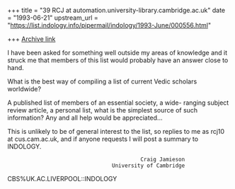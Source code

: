 +++
title = "39 RCJ at automation.university-library.cambridge.ac.uk"
date = "1993-06-21"
upstream_url = "https://list.indology.info/pipermail/indology/1993-June/000556.html"

+++
[Archive link](https://list.indology.info/pipermail/indology/1993-June/000556.html)


I have  been asked  for something  well outside  my areas of
knowledge and  it struck  me that members of this list would
probably have an answer close to hand.

What is  the best  way of  compiling a list of current Vedic
scholars worldwide?

A published list of members of an essential society, a wide-
ranging subject review article, a personal list, what is the
simplest source  of such information? Any and all help would
be appreciated...

This is  unlikely to  be of general interest to the list, so
replies to me as rcj10 at cus.cam.ac.uk, and if anyone requests
I will post a summary to INDOLOGY.

                                              Craig Jamieson
                                     University of Cambridge

CBS%UK.AC.LIVERPOOL::INDOLOGY





